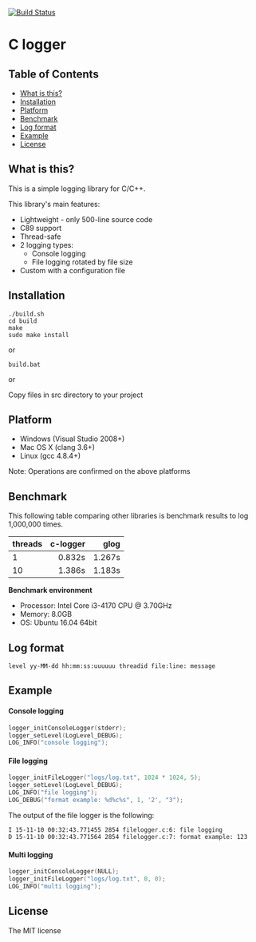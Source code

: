 [![Build Status](https://travis-ci.org/yksz/c-logger.svg?branch=master)](https://travis-ci.org/yksz/c-logger)

# C logger

## Table of Contents
- [What is this?](#what-is-this)
- [Installation](#installation)
- [Platform](#platform)
- [Benchmark](#benchmark)
- [Log format](#log-format)
- [Example](#example)
- [License](#license)


## What is this?
This is a simple logging library for C/C++.

This library's main features:
- Lightweight - only 500-line source code
- C89 support
- Thread-safe
- 2 logging types:
  - Console logging
  - File logging rotated by file size
- Custom with a configuration file


## Installation
```
./build.sh
cd build
make
sudo make install
```
or

```
build.bat
```
or

Copy files in src directory to your project


## Platform
- Windows (Visual Studio 2008+)
- Mac OS X (clang 3.6+)
- Linux (gcc 4.8.4+)

Note: Operations are confirmed on the above platforms


## Benchmark
This following table comparing other libraries is benchmark results to log 1,000,000 times.

| threads  | c-logger | glog     |
|:---------|---------:|---------:|
| 1        | 0.832s   | 1.267s   |
| 10       | 1.386s   | 1.183s   |

**Benchmark environment**
- Processor: Intel Core i3-4170 CPU @ 3.70GHz
- Memory: 8.0GB
- OS: Ubuntu 16.04 64bit


## Log format
```
level yy-MM-dd hh:mm:ss:uuuuuu threadid file:line: message
```


## Example
#### Console logging
```c
logger_initConsoleLogger(stderr);
logger_setLevel(LogLevel_DEBUG);
LOG_INFO("console logging");
```

#### File logging
```c
logger_initFileLogger("logs/log.txt", 1024 * 1024, 5);
logger_setLevel(LogLevel_DEBUG);
LOG_INFO("file logging");
LOG_DEBUG("format example: %d%c%s", 1, '2', "3");
```

The output of the file logger is the following:
```
I 15-11-10 00:32:43.771455 2854 filelogger.c:6: file logging
D 15-11-10 00:32:43.771564 2854 filelogger.c:7: format example: 123
```

#### Multi logging
```c
logger_initConsoleLogger(NULL);
logger_initFileLogger("logs/log.txt", 0, 0);
LOG_INFO("multi logging");
```


## License
The MIT license
